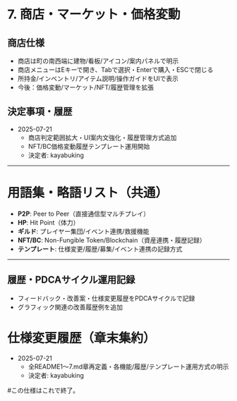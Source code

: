 # 7. 商店・マーケット・価格変動

## 商店仕様
- 商店は町の南西端に建物/看板/アイコン/案内パネルで明示
- 商店メニューはEキーで開き、Tabで選択・Enterで購入・ESCで閉じる
- 所持金/インベントリ/アイテム説明/操作ガイドをUIで表示
- 今後：価格変動/マーケット/NFT/履歴管理を拡張

## 決定事項・履歴
- 2025-07-21
  - 商店判定範囲拡大・UI案内文強化・履歴管理方式追加
  - NFT/BC価格変動履歴テンプレート運用開始
  - 決定者: kayabuking

---

# 用語集・略語リスト（共通）

- **P2P**: Peer to Peer（直接通信型マルチプレイ）
- **HP**: Hit Point（体力）
- **ギルド**: プレイヤー集団/イベント連携/救援機能
- **NFT/BC**: Non-Fungible Token/Blockchain（資産連携・履歴記録）
- **テンプレート**: 仕様変更/履歴/募集/イベント連携の記録方式

---

## 履歴・PDCAサイクル運用記録
- フィードバック・改善案・仕様変更履歴をPDCAサイクルで記録
- グラフィック関連の改善履歴例を追加

# 仕様変更履歴（章末集約）

- 2025-07-21
  - 全README1～7.md章再定義・各機能/履歴/テンプレート運用方式の明示
  - 決定者: kayabuking

#この仕様はこれで終了。
